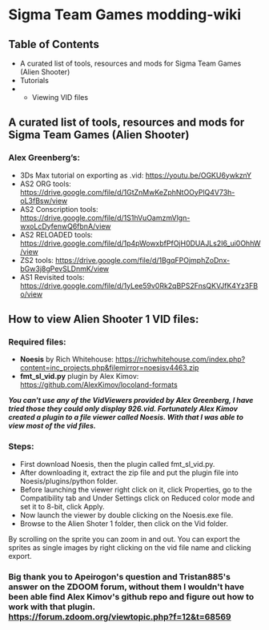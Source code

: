 # Sigma Team Games modding-wiki

## Table of Contents
* A curated list of tools, resources and mods for Sigma Team Games (Alien Shooter)
* Tutorials
* * Viewing VID files

## A curated list of tools, resources and mods for Sigma Team Games (Alien Shooter)
### Alex Greenberg’s:
* 3Ds Max tutorial on exporting as .vid:
https://youtu.be/OGKU6ywkznY
* AS2 ORG tools:
https://drive.google.com/file/d/1GtZnMwKeZphNtOOyPlQ4V73h-oL3fBsw/view
* AS2 Conscription tools:
https://drive.google.com/file/d/1S1hVuOamzmVlgn-wxoLcDyfenwQ6fbnA/view
* AS2 RELOADED tools:
https://drive.google.com/file/d/1p4pWowxbfPfOjH0DUAJLs2I6_ui0OhhW/view
* ZS2 tools:
https://drive.google.com/file/d/1BgqFPOjmphZoDnx-bGw3j8gPevSLDnmK/view
* AS1 Revisited tools:
https://drive.google.com/file/d/1yLee59v0Rk2qBPS2FnsQKVJfK4Yz3FBo/view


## How to view Alien Shooter 1 VID files:
### Required files:
* **Noesis** by Rich Whitehouse: https://richwhitehouse.com/index.php?content=inc_projects.php&filemirror=noesisv4463.zip
* **fmt_sl_vid.py** plugin by Alex Kimov: https://github.com/AlexKimov/locoland-formats


***You can't use any of the VidViewers provided by Alex Greenberg, I have tried those they could only display 926.vid. Fortunately Alex Kimov created a plugin to a file viewer called Noesis. With that I was able to view most of the vid files.***

### Steps:
* First download Noesis, then the plugin called fmt_sl_vid.py.
* After downloading it, extract the zip file and put the plugin file into Noesis/plugins/python folder.
* Before launching the viewer right click on it, click Properties, go to the Compatibility tab and Under Settings click on Reduced color mode and set it to 8-bit, click Apply.
* Now launch the viewer by double clicking on the Noesis.exe file.
* Browse to the Alien Shoter 1 folder, then click on the Vid folder.

By scrolling on the sprite you can zoom in and out. 
You can export the sprites as single images by right clicking on the vid file name and clicking export. 

### Big thank you to Apeirogon's question and Tristan885's answer on the ZDOOM forum, without them I wouldn't have been able find Alex Kimov's github repo and figure out how to work with that plugin. https://forum.zdoom.org/viewtopic.php?f=12&t=68569





